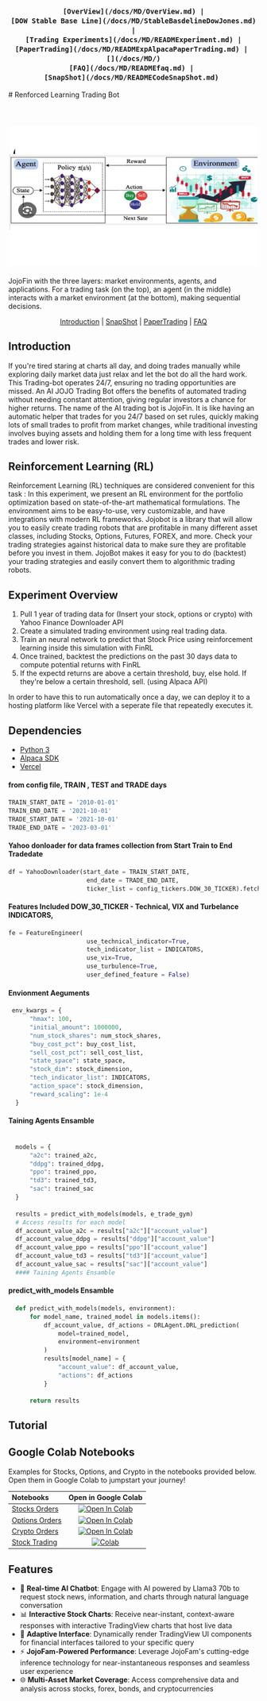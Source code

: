<div align="center">
<h3>
<br>
        
    [OverView](/docs/MD/OverView.md) |
    [DOW Stable Base Line](/docs/MD/StableBasdelineDowJones.md) |
    [Trading Experiments](/docs/MD/READMExperiment.md) |
    [PaperTrading](/docs/MD/READMExpAlpacaPaperTrading.md) | 
    [](/docs/MD/)
    [FAQ](/docs/MD/READMEfaq.md) | 
    [SnapShot](/docs/MD/READMECodeSnapShot.md) 

</h3>
</div>
# Renforced Learning Trading Bot
<h2 align="center">
 <br>
 <img src="public/groqlabs-logo-black2.png" alt="AI StockBot" width="500">
 <br>
 </h2>
 JojoFin with  the three layers: market environments, agents, and applications. For a trading task (on the top), an agent (in the middle) interacts with a market environment (at the bottom), making sequential decisions.
<br>

<div align="center">

[Introduction](OVERVIEW) |
[SnapShot](READMECodeSnapShot.md) | 
[PaperTrading](READMExpAlpacaPaperTrading.md) | 
[FAQ](READMEfaq.md)
</div>

## Introduction

If you're tired staring at charts all day, and doing trades manually while exploring daily market data
just relax and let the bot do all the hard work.
This Trading-bot operates 24/7, ensuring no trading opportunities are missed. An AI JOJO Trading Bot offers the benefits of automated trading without needing constant attention, giving regular investors a chance for higher returns. 
The name of the AI trading bot is JojoFin. It is like having an automatic helper that trades for you 24/7 based on set rules, quickly making lots of small trades to profit from market changes, while traditional investing involves buying assets and holding them for a long time with less frequent trades and lower risk.
## Reinforcement Learning (RL)
Reinforcement Learning (RL) techniques are considered convenient for this task : 
In this experiment, we present an RL environment for the portfolio optimization based on state-of-the-art mathematical formulations. The environment aims to be easy-to-use, very customizable, and have integrations with modern RL frameworks.
Jojobot is a library that will allow you to easily create trading robots that are profitable in many different asset classes, including Stocks, Options, Futures, FOREX, and more. 
Check your trading strategies against historical data to make sure they are profitable before you invest in them. JojoBot makes it easy for you to do  (backtest) your trading strategies and easily convert them to algorithmic trading robots.
<br>

## Experiment Overview
1. Pull 1 year of trading data for (Insert your stock, options or crypto) with Yahoo Finance Downloader API
2. Create a simulated trading environment using real trading data.
3. Train an neural network to predict that Stock Price using reinforcement learning inside this simulation with FinRL
4. Once trained, backtest the predictions on the past 30 days data to compute potential returns with FinRL
5. If the expectd returns are above a certain threshold, buy, else hold. If they're below a certain threshold, sell. (using Alpaca API)

In order to have this to run automatically once a day, we can deploy it to a hosting platform like Vercel with a seperate file that repeatedly executes it. 

## Dependencies 

- [Python 3  ](https://www.python.org/downloads/)
- [Alpaca SDK](https://alpaca.markets/)
- [Vercel](https://vercel.com)

#### from config file, TRAIN , TEST and TRADE days
```python
TRAIN_START_DATE = '2010-01-01'
TRAIN_END_DATE = '2021-10-01'
TRADE_START_DATE = '2021-10-01'
TRADE_END_DATE = '2023-03-01'
```
#### Yahoo donloader for data frames collection from Start Train to End Tradedate
```python
df = YahooDownloader(start_date = TRAIN_START_DATE,
                      end_date = TRADE_END_DATE,
                      ticker_list = config_tickers.DOW_30_TICKER).fetch_data()
```     
#### Features Included DOW_30_TICKER - Technical, VIX and Turbelance INDICATORS, 
```python
fe = FeatureEngineer(
                      use_technical_indicator=True,
                      tech_indicator_list = INDICATORS,
                      use_vix=True,
                      use_turbulence=True,
                      user_defined_feature = False)
```  
#### Envionment Aeguments
```python
 env_kwargs = {
      "hmax": 100,
      "initial_amount": 1000000,
      "num_stock_shares": num_stock_shares,
      "buy_cost_pct": buy_cost_list,
      "sell_cost_pct": sell_cost_list,
      "state_space": state_space,
      "stock_dim": stock_dimension,
      "tech_indicator_list": INDICATORS,
      "action_space": stock_dimension,
      "reward_scaling": 1e-4
  }
  ```
#### Taining Agents Ensamble
```python
  
  models = {
      "a2c": trained_a2c,
      "ddpg": trained_ddpg,
      "ppo": trained_ppo,
      "td3": trained_td3,
      "sac": trained_sac
  }

  results = predict_with_models(models, e_trade_gym)
  # Access results for each model
  df_account_value_a2c = results["a2c"]["account_value"]
  df_account_value_ddpg = results["ddpg"]["account_value"]
  df_account_value_ppo = results["ppo"]["account_value"]
  df_account_value_td3 = results["td3"]["account_value"]
  df_account_value_sac = results["sac"]["account_value"]
  #### Taining Agents Ensamble
```
#### predict_with_models Ensamble
```python
  def predict_with_models(models, environment):
      for model_name, trained_model in models.items():
          df_account_value, df_actions = DRLAgent.DRL_prediction(
              model=trained_model,
              environment=environment
          )
          results[model_name] = {
              "account_value": df_account_value,
              "actions": df_actions
          }

      return results
```
## Tutorial

## Google Colab Notebooks

Examples for Stocks, Options, and Crypto in the notebooks provided below. Open them in Google Colab to jumpstart your journey! 

| Notebooks                                     |                                                                                    Open in Google Colab                                                                                    |
| :-------------------------------------------- | :----------------------------------------------------------------------------------------------------------------------------------------------------------------------------------------: |
| [Stocks Orders](stocks-trading-basic.ipynb)   | [![Open In Colab](https://colab.research.google.com/assets/colab-badge.svg)](https://colab.research.google.com/github/alpacahq/alpaca-py/blob/master/examples/stocks-trading-basic.ipynb)  |
| [Options Orders](options-trading-basic.ipynb) | [![Open In Colab](https://colab.research.google.com/assets/colab-badge.svg)](https://colab.research.google.com/github/alpacahq/alpaca-py/blob/master/examples/options-trading-basic.ipynb) |
| [Crypto Orders](crypto-trading-basic.ipynb)   | [![Open In Colab](https://colab.research.google.com/assets/colab-badge.svg)](https://colab.research.google.com/github/alpacahq/alpaca-py/blob/master/examples/crypto-trading-basic.ipynb)  |
| [Stock Trading](api/tradingBot.ipynb)         |                                                 [![Colab](https://colab.research.google.com/assets/colab-badge.svg)](api/tradingBot.ipynb)                                                 |

## Features

- 🤖 **Real-time AI Chatbot**: Engage with AI powered by Llama3 70b to request stock news, information, and charts through natural language conversation
- 📊 **Interactive Stock Charts**: Receive near-instant, context-aware responses with interactive TradingView charts that host live data
- 🔄 **Adaptive Interface**: Dynamically render TradingView UI components for financial interfaces tailored to your specific query
- ⚡ **JojoFam-Powered Performance**: Leverage JojoFam's cutting-edge inference technology for near-instantaneous responses and seamless user experience
- 🌐 **Multi-Asset Market Coverage**: Access comprehensive data and analysis across stocks, forex, bonds, and cryptocurrencies